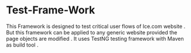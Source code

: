 # Test-Frame-Work
This Framework is designed to test critical user flows of Ice.com website .
But this framework can be applied to any generic website provided the page objects are modified .
It uses TestNG testing framework with Maven as build tool .

